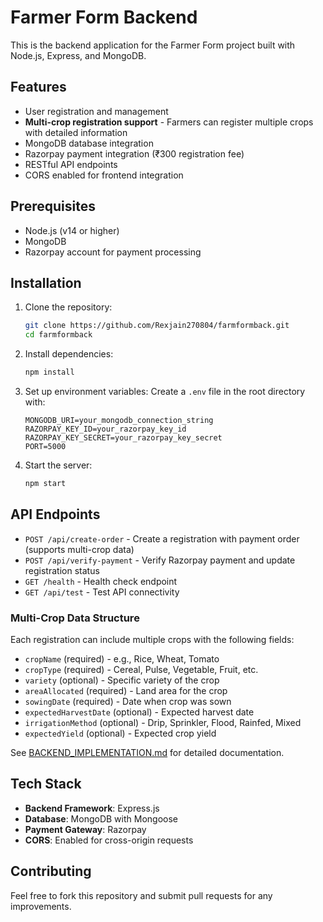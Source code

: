 # Farmer Form Backend

This is the backend application for the Farmer Form project built with Node.js, Express, and MongoDB.

## Features

- User registration and management
- **Multi-crop registration support** - Farmers can register multiple crops with detailed information
- MongoDB database integration
- Razorpay payment integration (₹300 registration fee)
- RESTful API endpoints
- CORS enabled for frontend integration

## Prerequisites

- Node.js (v14 or higher)
- MongoDB
- Razorpay account for payment processing

## Installation

1. Clone the repository:
   ```bash
   git clone https://github.com/Rexjain270804/farmformback.git
   cd farmformback
   ```

2. Install dependencies:
   ```bash
   npm install
   ```

3. Set up environment variables:
   Create a `.env` file in the root directory with:
   ```
   MONGODB_URI=your_mongodb_connection_string
   RAZORPAY_KEY_ID=your_razorpay_key_id
   RAZORPAY_KEY_SECRET=your_razorpay_key_secret
   PORT=5000
   ```

4. Start the server:
   ```bash
   npm start
   ```

## API Endpoints

- `POST /api/create-order` - Create a registration with payment order (supports multi-crop data)
- `POST /api/verify-payment` - Verify Razorpay payment and update registration status
- `GET /health` - Health check endpoint
- `GET /api/test` - Test API connectivity

### Multi-Crop Data Structure

Each registration can include multiple crops with the following fields:
- `cropName` (required) - e.g., Rice, Wheat, Tomato
- `cropType` (required) - Cereal, Pulse, Vegetable, Fruit, etc.
- `variety` (optional) - Specific variety of the crop
- `areaAllocated` (required) - Land area for the crop
- `sowingDate` (required) - Date when crop was sown
- `expectedHarvestDate` (optional) - Expected harvest date
- `irrigationMethod` (optional) - Drip, Sprinkler, Flood, Rainfed, Mixed
- `expectedYield` (optional) - Expected crop yield

See [BACKEND_IMPLEMENTATION.md](./BACKEND_IMPLEMENTATION.md) for detailed documentation.

## Tech Stack

- **Backend Framework**: Express.js
- **Database**: MongoDB with Mongoose
- **Payment Gateway**: Razorpay
- **CORS**: Enabled for cross-origin requests

## Contributing

Feel free to fork this repository and submit pull requests for any improvements.